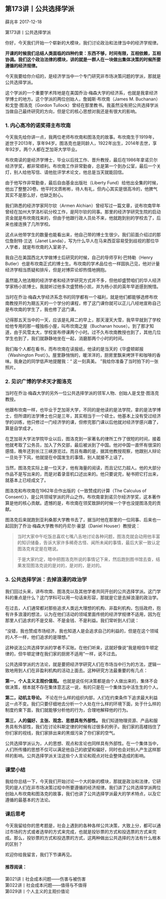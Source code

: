 
## 第173讲丨公共选择学派


薛兆丰
2017-12-18

第173讲丨公共选择学派


你好，今天我们开始一个崭新的大模块，我们讨论政治和法律当中的经济学规律。

**开课的时候我们总结人类面临的四种约束：东西不够，时间有限，互相依赖，互相协调。我们这个政治法律的模块，讲的就是一群人在一块做出集体决策的时候所要遵循的经济规律。**

今天我要给你介绍的，是经济学当中一个专门研究非市场决策问题的学派，那就是公共选择学派。

这个学派的一个重要学术阵地是在美国乔治·梅森大学的经济系，也就是我拿经济学博士的地方。这个学派的两位创始人，詹姆斯·布坎南（James M. Buchanan）和戈登·图洛克（Gordon Tullock）曾经在那里教书。我虽然没有把公共选择学派当做自己最终研究的方向，但是它的核心思想对我还是有很大的影响。

### 1. 内心高冷的诺奖得主布坎南

今天我先给你讲一点，我两位老师布坎南和图洛克的故事。布坎南生于1919年，逝世于2013年，享年94岁。图洛克也是同龄人，1922年出生，2014年去世，享年92岁。两个人都在芝加哥大学毕业。

布坎南读的是经济学博士，毕业以后找工作、晋升教授，最后在1986年拿诺贝尔经济学奖，都非常顺利。布坎南工作非常勤奋，总是第一个到办公室，最后一个关灯，别人给他写信、请他批评学术论文，他总是当天就能回信。

由于他写作非常勤奋，最后自由基金出版社（Liberty Fund）给他出全集的时候，他出了整整20卷。他平时文质彬彬，待人有礼，但内心其实是很高冷的，他脾气其实不是那么好，也缺乏耐心。

我们熟悉的经济学家阿尔钦（Armen Alchian）曾经写过一篇文章，说布坎南早年曾经在加州大学洛杉矶分校工作，是阿尔钦的同事。那里的经济学研究生院的启动资金就是布坎南找来的，但由于他跟行政人员处不来，他就跑到别的学校去了，后来也接连换了几所学校。

这点从他带学生的数量也能看出来，他自己带的博士生很少。我们前面介绍过的那位詹耐特·兰达（Janet Landa），写为什么华人在马来西亚容易受到歧视的那位华人学者，就是布坎南的入室弟子。

我自己在美国西北大学做博士后研究的时候，自己的导师亨利·巴特勒（Henry Butler）也是布坎南正式的博士生。布坎南的学术品位也一样固执己见，他对计量经济学相当质疑和排斥，但是对博弈论却热情地拥抱。

虽然能入他法眼的经济学者和经济学研究方式并不多，但他却盛赞咱们的华人经济学家杨小凯博士。我就听过他多次盛赞杨小凯，并为杨小凯的英年早逝感到惋惜。

当时在乔治·梅森大学经济系念书的同学都有一个福利，就是他们都能够选修布坎南教授开的为期五天的一个学分的课程，修了这门课你就可以正儿八经地宣称自己是布坎南的学生了，我也修了这门课。

记得那五天当中的一天，应该是礼拜二的早上，那天漫天大雪，我早早就到了学校给他专用的那一幢独栋小屋，叫布坎南之屋（Buchanan house）。到了那才知道，由于风雪太大，学校宣布停课两个小时。过不久布坎南教授也到了，其他几位学生也到了，我们就静静地坐在一起，消磨那两个小时的时间。

我们每个人都在看书，而布坎南在读报纸，他读的是当天的《华盛顿邮报（Washington Post）》。屋里静悄悄的，暖洋洋的，厨房里飘来烤饼干和咖啡的香味。我身边的同学低声地提醒我：“ 这一刻真美。 ”我给你准备了当时拍下的一张照片。



### 2. 见识广博的学术天才图洛克

当时在乔治·梅森大学的另外一位公共选择学派的领军人物、创始人是戈登·图洛克教授。

他跟布坎南一样，也毕业于芝加哥大学，不同的是他读的是法学院，拿的是法学博士，但所谓的法学博士也只是三年，其实相当于一个硕士。他基本上没有受过经济学的训练，他只修过一门经济学的课，但修完那门课以后他就对经济学感兴趣了，算是自学成才。

在芝加哥大学法学院毕业以后，图洛克到一家著名的律所工作了很短的时间，接着他就考取了公务员，加入了外交部，最后被派到了中国。他对中国一直怀有很深的感情，晚年还到长江三峡游览过。而且有趣的是，据其他教授观察，他跟别人辩论一旦处于下风，他就提在中国发生的事情，别人就接不上话了。

当然，图洛克实际上是一位天才，他有海量的阅读，而且记忆力超人。他的大部分作品不是写出来的，而是对着录音机口述出来的。他只要说完，秘书把它打出来，就基本上已经成文了。

图洛克和布坎南在1962年合作出版的《一致赞成的计算（The Calculus of Consent）》，是公共领域学派的开山之作。布坎南拿到诺贝尔经济学奖，这本著作算是他的核心贡献。遗憾的是，布坎南在领奖致辞的时候一个字也没提图洛克的贡献。

图洛克后来就跑到亚利桑那大学教书去了，据当时他在那里的一位同事、后来也一起回到了乔治·梅森大学教书的丹尼尔·豪瑟（Daniel Houser）教授说：

> 当时大家中午吃饭总喜欢七嘴八舌地讨论各种问题，图洛克就会动用他丰富的知识储备，告诉大家许多稀奇古怪、闻所未闻的事情，最后大家一致认定图洛克肯定是在瞎说。
> 
> 于是大家约定，暗中把图洛克所说的事情记下来，然后跑到图书馆去查，结果发现图洛克说的是对的，是对的，是对的。

### 3. 公共选择学派：去掉浪漫的政治学

我们回过头来，讲布坎南、图洛克以及其他学者共同开创的公共选择学派。这门学科的重点是什么？这门学科可以用一句话来形容，那就是它是去掉浪漫的政治学。

在过去，人们通常都对那些追求人类远大理想的机构、非盈利机构，包括政府，抱有许多浪漫的想法，认为在他们活动的领域里面传统的经济学规律不适用，因为在那里人们追求的不是交易、不是金钱、不是利益。我们常听到人们说：

“没错，我也赞成市场经济，我也知道人是会追求自己的利益的，但是在这个领域的人不一样，他们追求的是理想。”

这种说法公共选择学派的学者不买账。在他们听来，这就好像说“我是相信牛顿定律的，但牛顿定律在我们家的厨房不适用”一样，说不过去。

公共选择学派的方法论，就是要把经济学研究人们在市场当中行为的方法，逻辑一致地用到人们在非盈利机构的活动上面去。这种研究方法最重要的有几点：

**第一，个人主义主观价值观。** 也就是说任何决策都是由个人做出来的，集体不会做决策，根本就不存在集体意志这一说，有的只是在一个集体当中活生生的个人。

**第二，动机主导论。** 不论在什么样的组织内部，人们在约束条件下追求最大利益这一点不变。我们只要仔细地去分析一个人处在什么样的环境下面，处于什么样的制度约束下面，我们就能够分析他的行为，合理地解释他的行为。

**第三，人的偏好、主张、观念、思想具有外部性。** 我们知道物理资源、产品和服务具有外部性，我们在讨论科斯定律的时候有过很多的例子。我们家的高楼挡住了你们家的视线，我们家排出来的黑烟污染了你们家的空气。

公共选择学派认为，人的思想、观点和言论也同样具有外部性。在一个集体当中，人们所传播的思想不仅可以满足他自己的欲望和偏好，同时也会对别人产生这样那样的影响。公共选择学派关注这些个人言论和观点对社会整体造成的影响。

### 课堂小结

我给你总结一下，今天我们开始讨论一个大的新的模块，那就是政治和法律，它研究的是人们在非市场决策过程中所要遵循的经济规律。我们讲了公共选择学派两位创始人布坎南和图洛克的故事，我们也讲了公共选择学派最大的学术特点，以及它遵循的最基本的方法论。

### 课后思考

今天我留给你的思考题是，社会上遇到的各种各样公共决策，大致上分，都可以通过市场的方式或者选举的方式来完成，也就是投钞票的方式和投选票的方式来完成。那么，投钞票的方式和投选票的方式，这两种做出公共选择的方法有什么根本的区别？

欢迎你给我留言，我们下节课再见。

#### 推荐阅读：

第021讲丨社会成本问题——伤害与被伤害  
第022讲丨社会成本问题——值得与不值得  
第029讲丨个人主义的主观价值论  
